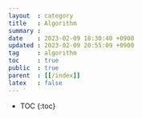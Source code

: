 ```yaml
---
layout  : category
title   : Algorithm
summary : 
date    : 2023-02-09 18:30:40 +0900
updated : 2023-02-09 20:55:09 +0900
tag     : algorithm
toc     : true
public  : true
parent  : [[/index]]
latex   : false
---
```

* TOC
  {:toc}

